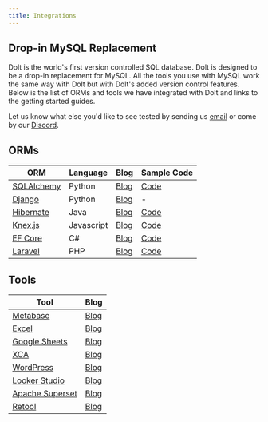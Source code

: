 ```yaml
---
title: Integrations
---
```


## Drop-in MySQL Replacement

Dolt is the world's first version controlled SQL database. Dolt is designed to be a drop-in replacement for MySQL. All the tools you use with MySQL work the same way with Dolt but with Dolt's added version control features. Below is the list of ORMs and tools we have integrated with Dolt and links to the getting started guides. 

Let us know what else you'd like to see tested by sending us [email](mailto:interest@dolthub.com) or come by our [Discord](https://discord.gg/gqr7K4VNKe). 

## ORMs
| ORM | Language | Blog | Sample Code | 
| --- | ---------| ---- | ----------- |
| [SQLAlchemy](https://www.sqlalchemy.org/) | Python | [Blog](https://www.dolthub.com/blog/2023-07-12-sql-alchemy-getting-started/) | [Code](https://github.com/timsehn/dolt-sqlalchemy-getting-started/tree/main) |
| [Django](https://www.djangoproject.com/)| Python | [Blog](https://www.dolthub.com/blog/2021-06-09-running-django-on-dolt/) | - |
| [Hibernate ](https://hibernate.org/)| Java | [Blog](https://www.dolthub.com/blog/2023-11-13-dolt-on-hibernate/) | [Code](https://github.com/dolthub/hibernate-sample) |
| [Knex.js](https://knexjs.org/) | Javascript | [Blog](https://www.dolthub.com/blog/2023-09-27-dolt-and-knexjs/) | [Code](https://github.com/dolthub/dolt-knexjs-example) |
| [EF Core](https://learn.microsoft.com/en-us/ef/core/) | C# | [Blog](https://www.dolthub.com/blog/2023-12-04-works-with-dolt-efcore/) | [Code](https://github.com/dolthub/efcore-sample) |
| [Laravel](https://laravel.com/) | PHP | [Blog](https://www.dolthub.com/blog/2024-01-08-dolt-laravel/) | [Code](https://github.com/dolthub/chirper) |

## Tools

| Tool | Blog | 
| ---- | ---- | 
| [Metabase](https://github.com/metabase/metabase) | [Blog](https://www.dolthub.com/blog/2024-01-24-dolt-metabase/) |
| [Excel](https://www.microsoft.com/en-us/microsoft-365/excel) | [Blog](https://www.dolthub.com/blog/2023-11-24-dolt-excel) | 
| [Google Sheets](https://www.google.com/sheets/about/#overview) | [Blog](https://www.dolthub.com/blog/2023-09-15-dolt-google-sheets/) |
| [XCA](https://hohnstaedt.de/xca/) | [Blog](https://www.dolthub.com/blog/2023-08-21-xca-on-dolt/) |
| [WordPress](https://wordpress.com/) | [Blog](https://www.dolthub.com/blog/2023-08-04-wordpress-on-dolt/) |
| [Looker Studio](https://lookerstudio.google.com/) | [Blog](https://www.dolthub.com/blog/2023-02-13-dolt-looker/) |
| [Apache Superset](https://superset.apache.org/) | [Blog](https://www.dolthub.com/blog/2023-01-27-dolt-superset/) |
| [Retool](https://retool.com/) | [Blog](https://www.dolthub.com/blog/2023-01-03-superpower-retool-with-dolt/) |




